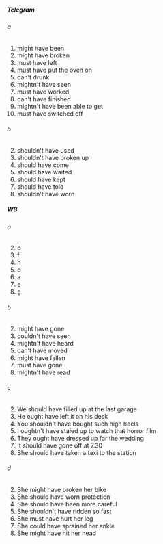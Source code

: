 ##### Telegram
###### a
1. might have been
2. might have broken
3. must have left
4. must have put the oven on
5. can't drunk
6. mightn't have seen
7. must have worked
8. can't have finished
9. mightn't have been able to get
10. must have switched off

###### b
2. shouldn't have used
3. shouldn't have broken up
4. should have come
5. should have waited
6. should have kept
7. should have told
8. shouldn't have worn

##### WB
###### a
2. b
3. f
4. h
5. d
6. a
7. e
8. g

###### b
2. might have gone
3. couldn't have seen
4. mightn't have heard
5. can't have moved
6. might have fallen
7. must have gone
8. mightn't have read

###### c
2. We should have filled up at the last garage
3. He ought have left it on his desk
4. You shouldn't have bought such high heels
5. I oughtn't have staied up to watch that horror film
6. They ought have dressed up for the wedding
7. It should have gone off at 7.30
8. She should have taken a taxi to the station

###### d
2. She might have broken her bike
3. She should have worn protection
4. She should have been more careful
5. She shouldn't have ridden so fast
6. She must have hurt her leg
7. She could have sprained her ankle
8. She might have hit her head
